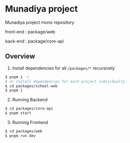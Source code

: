# Munadiya project

Munadiya project mono repository

front-end : package/web

back-end : package/core-api

## Overview
1. Install dependencies for all `/packages/*` recursively

```bash
$ pnpm i -r
# or Install dependencies for each project individually
$ cd packages/school-web
$ pnpm i
```
2. Running Backend
```bash
$ cd packages/core-api
$ pnpm start
```
3. Running Frontend
```bash
$ cd packages/web
$ pnpm run dev
```